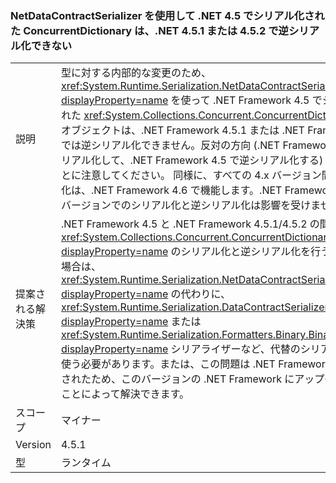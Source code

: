 ### <a name="a-concurrentdictionary-serialized-in-net-45-with-netdatacontractserializer-cannot-be-deserialized-by-net-451-or-452"></a>NetDataContractSerializer を使用して .NET 4.5 でシリアル化された ConcurrentDictionary は、.NET 4.5.1 または 4.5.2 で逆シリアル化できない

|   |   |
|---|---|
|説明|型に対する内部的な変更のため、<xref:System.Runtime.Serialization.NetDataContractSerializer?displayProperty=name> を使って .NET Framework 4.5 でシリアル化された <xref:System.Collections.Concurrent.ConcurrentDictionary%602> オブジェクトは、.NET Framework 4.5.1 または .NET Framework 4.5.2 では逆シリアル化できません。反対の方向 (.NET Framework 4.5.x でシリアル化して、.NET Framework 4.5 で逆シリアル化する) は動作することに注意してください。 同様に、すべての 4.x バージョン間のシリアル化は、.NET Framework 4.6 で機能します。.NET Framework の 1 つのバージョンでのシリアル化と逆シリアル化は影響を受けません。|
|提案される解決策|.NET Framework 4.5 と .NET Framework 4.5.1/4.5.2 の間で <xref:System.Collections.Concurrent.ConcurrentDictionary%602?displayProperty=name> のシリアル化と逆シリアル化を行う必要がある場合は、<xref:System.Runtime.Serialization.NetDataContractSerializer?displayProperty=name> の代わりに、<xref:System.Runtime.Serialization.DataContractSerializer?displayProperty=name> または <xref:System.Runtime.Serialization.Formatters.Binary.BinaryFormatter?displayProperty=name> シリアライザーなど、代替のシリアライザーを使う必要があります。または、この問題は .NET Framework 4.6 で修正されたため、このバージョンの .NET Framework にアップグレードすることによって解決できます。|
|スコープ|マイナー|
|Version|4.5.1|
|型|ランタイム|

